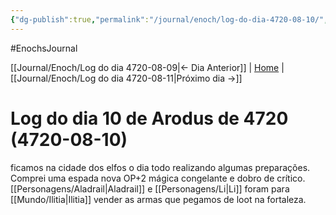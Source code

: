 ```yaml
---
{"dg-publish":true,"permalink":"/journal/enoch/log-do-dia-4720-08-10/","dgHomeLink":true,"dgPassFrontmatter":false}
---
```


#EnochsJournal 

[[Journal/Enoch/Log do dia 4720-08-09|<- Dia Anterior]] | [Home](Home.md) | [[Journal/Enoch/Log do dia 4720-08-11|Próximo dia ->]]

# Log do dia 10 de Arodus de 4720 (4720-08-10)
ficamos na cidade dos elfos o dia todo realizando algumas preparações.
Comprei uma espada nova OP+2 mágica congelante e dobro de crítico.
[[Personagens/Aladrail|Aladrail]] e [[Personagens/Li|Li]] foram para [[Mundo/Ilitia|Ilitia]] vender as armas que pegamos de loot na fortaleza.
